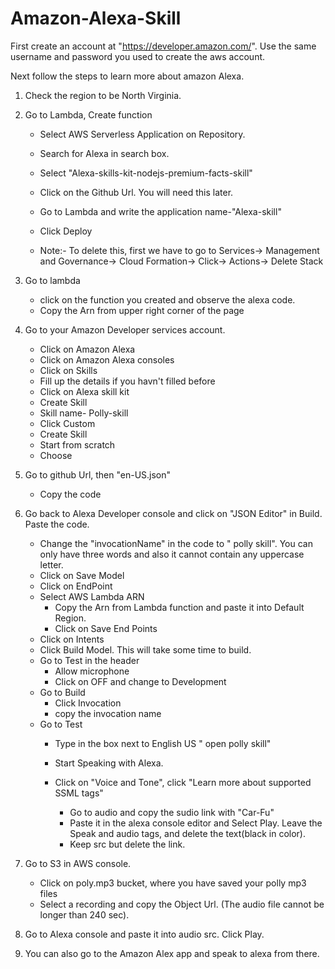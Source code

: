 # Amazon-Alexa-Skill


First create an account at "https://developer.amazon.com/". Use the same username and password you used to create the aws account.

Next follow the steps to learn more about amazon Alexa.

1. Check the region to be North Virginia.

2. Go to Lambda, Create function
   * Select AWS Serverless Application on Repository.
   * Search for Alexa in search box.
   * Select "Alexa-skills-kit-nodejs-premium-facts-skill"
   * Click on the Github Url. You will need this later.
   * Go to Lambda and write the application name-"Alexa-skill"
   * Click Deploy

   * Note:- To delete this, first we have to go to Services-> Management and Governance-> Cloud Formation-> Click-> Actions-> Delete Stack

3. Go to lambda
   * click on the function you created and observe the alexa code.
   * Copy the Arn from upper right corner of the page 

4. Go to your Amazon Developer services account.
   * Click on Amazon Alexa
   *  Click on Amazon Alexa consoles
   * Click on Skills
   * Fill up the details if you havn't filled before
   *  Click on Alexa skill kit
   * Create Skill
   * Skill name- Polly-skill
   * Click Custom
   * Create Skill
   * Start from scratch
   * Choose

5. Go to github Url, then "en-US.json"
   * Copy the code

6. Go back to Alexa Developer console and click on "JSON Editor" in Build. Paste the code.
   * Change the "invocationName" in the code to " polly skill". You can only have three words and also it cannot contain any uppercase letter.
   * Click on Save Model
   * Click on EndPoint
   * Select AWS Lambda ARN
      * Copy the Arn from Lambda function and paste it into Default Region.
      * Click on Save End Points
   * Click on Intents
   * Click Build Model. This will take some time to build.
   * Go to Test in the header
       * Allow microphone
       * Click on OFF and change to Development
   * Go to Build
       * Click Invocation
       * copy the invocation name
    * Go to Test 
       * Type in the box next to English US " open polly skill"
       * Start Speaking with Alexa.

       * Click on "Voice and Tone", click "Learn more about supported SSML tags"
       		* Go to audio and copy the sudio link with "Car-Fu"
       		* Paste it in the alexa console editor and Select Play.
       		Leave the Speak and audio tags, and delete the text(black in color).
       		* Keep src but delete the link.


 7. Go to S3 in AWS console.
    * Click on poly.mp3 bucket, where you have saved your polly mp3 files
    * Select a recording and copy the Object Url. (The audio file cannot be longer than 240 sec).

8. Go to Alexa console and paste it into audio src. Click Play.

9. You can also go to the Amazon Alex app and speak to alexa from there.

